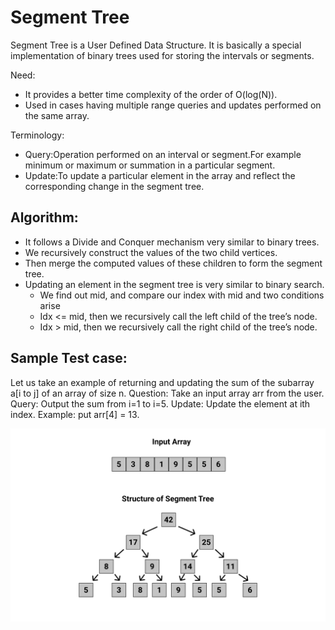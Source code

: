 # Segment Tree

Segment Tree is a User Defined Data Structure. It is basically a special implementation of binary trees used for storing the intervals or segments.

Need:

- It provides a better time complexity of the order of O(log(N)).
- Used in cases having multiple range queries and updates performed on the same array.

Terminology:

- Query:Operation performed on an interval or segment.For example minimum or maximum or summation in a particular segment.
- Update:To update a particular element in the array and reflect the corresponding change in the segment tree.

## Algorithm:

- It follows a Divide and Conquer mechanism very similar to binary trees.
- We recursively construct the values of the two child vertices.
- Then merge the computed values of these children to form the segment tree.
- Updating an element in the segment tree is very similar to binary search.
  - We find out mid, and compare our index with mid and two conditions arise
  - Idx <= mid, then we recursively call the left child of the tree’s node.
  - Idx > mid, then we recursively call the right child of the tree’s node.

## Sample Test case:

Let us take an example of returning and updating the sum of the subarray a[i to j] of an array of size n.
Question: Take an input array arr from the user.
Query: Output the sum from i=1 to i=5.
Update: Update the element at ith index. Example: put arr[4] = 13.


![image](./st.svg)

